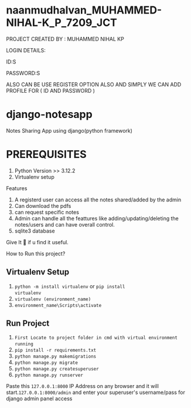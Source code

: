 # naanmudhalvan_MUHAMMED-NIHAL-K_P_7209_JCT


PROJECT CREATED BY : MUHAMMED NIHAL KP

LOGIN DETAILS:

ID:S

PASSWORD:S

ALSO CAN BE USE REGISTER OPTION ALSO AND SIMPLY WE CAN ADD PROFILE FOR ( ID AND PASSWORD )

# django-notesapp
Notes Sharing App using django(python framework)

# PREREQUISITES
1.  Python Version >> 3.12.2
2.  Virtualenv setup
  
 
Features
1. A registerd user can access all the notes shared/added by the admin
2. Can download the pdfs
3. can request specific notes
4. Admin can handle all the feattures like adding/updating/deleting the notes/users and can have overall control.
5. sqlite3 database

Give It 🌟 if u find it useful.

How to Run this project?

## Virtualenv Setup
1.    <code>python -m install virtualenv</code> or <code>pip install virtualenv</code> 
&nbsp;
3.    <code>virtualenv (environment_name)</code>
&nbsp;
5.    <code>environment_name\Scripts\activate</code>
&nbsp;

## Run Project
1.  <code>First Locate to project folder in cmd with virtual environment running</code>
&nbsp;
2.  <code>pip install -r requirements.txt</code>
&nbsp;
3.  <code>python manage.py makemigrations</code>
&nbsp;
4.  <code>python manage.py migrate</code>
&nbsp;
5.  <code>python manage.py createsuperuser</code>
&nbsp;
6.  <code>python manage.py runserver</code>

Paste this <code>127.0.0.1:8000</code> IP Address on any browser and it will start.<code>127.0.0.1:8000/admin</code> and enter your superuser's username/pass for django admin panel access
